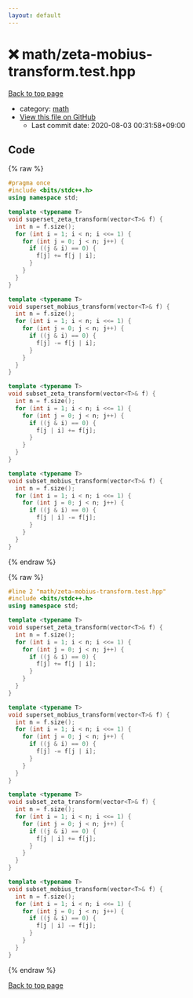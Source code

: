 ```yaml
---
layout: default
---
```


<!-- mathjax config similar to math.stackexchange -->
<script type="text/javascript" async
  src="https://cdnjs.cloudflare.com/ajax/libs/mathjax/2.7.5/MathJax.js?config=TeX-MML-AM_CHTML">
</script>
<script type="text/x-mathjax-config">
  MathJax.Hub.Config({
    TeX: { equationNumbers: { autoNumber: "AMS" }},
    tex2jax: {
      inlineMath: [ ['$','$'] ],
      processEscapes: true
    },
    "HTML-CSS": { matchFontHeight: false },
    displayAlign: "left",
    displayIndent: "2em"
  });
</script>

<script type="text/javascript" src="https://cdnjs.cloudflare.com/ajax/libs/jquery/3.4.1/jquery.min.js"></script>
<script src="https://cdn.jsdelivr.net/npm/jquery-balloon-js@1.1.2/jquery.balloon.min.js" integrity="sha256-ZEYs9VrgAeNuPvs15E39OsyOJaIkXEEt10fzxJ20+2I=" crossorigin="anonymous"></script>
<script type="text/javascript" src="../../assets/js/copy-button.js"></script>
<link rel="stylesheet" href="../../assets/css/copy-button.css" />


# :x: math/zeta-mobius-transform.test.hpp

<a href="../../index.html">Back to top page</a>

* category: <a href="../../index.html#7e676e9e663beb40fd133f5ee24487c2">math</a>
* <a href="{{ site.github.repository_url }}/blob/master/math/zeta-mobius-transform.test.hpp">View this file on GitHub</a>
    - Last commit date: 2020-08-03 00:31:58+09:00




## Code

<a id="unbundled"></a>
{% raw %}
```cpp
#pragma once
#include <bits/stdc++.h>
using namespace std;

template <typename T>
void superset_zeta_transform(vector<T>& f) {
  int n = f.size();
  for (int i = 1; i < n; i <<= 1) {
    for (int j = 0; j < n; j++) {
      if ((j & i) == 0) {
        f[j] += f[j | i];
      }
    }
  }
}

template <typename T>
void superset_mobius_transform(vector<T>& f) {
  int n = f.size();
  for (int i = 1; i < n; i <<= 1) {
    for (int j = 0; j < n; j++) {
      if ((j & i) == 0) {
        f[j] -= f[j | i];
      }
    }
  }
}

template <typename T>
void subset_zeta_transform(vector<T>& f) {
  int n = f.size();
  for (int i = 1; i < n; i <<= 1) {
    for (int j = 0; j < n; j++) {
      if ((j & i) == 0) {
        f[j | i] += f[j];
      }
    }
  }
}

template <typename T>
void subset_mobius_transform(vector<T>& f) {
  int n = f.size();
  for (int i = 1; i < n; i <<= 1) {
    for (int j = 0; j < n; j++) {
      if ((j & i) == 0) {
        f[j | i] -= f[j];
      }
    }
  }
}

```
{% endraw %}

<a id="bundled"></a>
{% raw %}
```cpp
#line 2 "math/zeta-mobius-transform.test.hpp"
#include <bits/stdc++.h>
using namespace std;

template <typename T>
void superset_zeta_transform(vector<T>& f) {
  int n = f.size();
  for (int i = 1; i < n; i <<= 1) {
    for (int j = 0; j < n; j++) {
      if ((j & i) == 0) {
        f[j] += f[j | i];
      }
    }
  }
}

template <typename T>
void superset_mobius_transform(vector<T>& f) {
  int n = f.size();
  for (int i = 1; i < n; i <<= 1) {
    for (int j = 0; j < n; j++) {
      if ((j & i) == 0) {
        f[j] -= f[j | i];
      }
    }
  }
}

template <typename T>
void subset_zeta_transform(vector<T>& f) {
  int n = f.size();
  for (int i = 1; i < n; i <<= 1) {
    for (int j = 0; j < n; j++) {
      if ((j & i) == 0) {
        f[j | i] += f[j];
      }
    }
  }
}

template <typename T>
void subset_mobius_transform(vector<T>& f) {
  int n = f.size();
  for (int i = 1; i < n; i <<= 1) {
    for (int j = 0; j < n; j++) {
      if ((j & i) == 0) {
        f[j | i] -= f[j];
      }
    }
  }
}

```
{% endraw %}

<a href="../../index.html">Back to top page</a>

